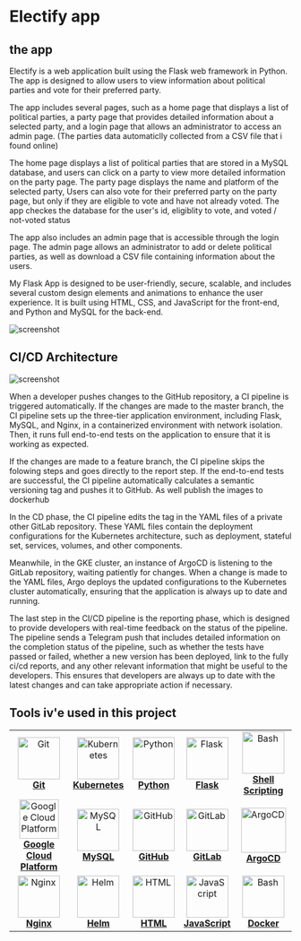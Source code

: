 
# Electify app

## the app
Electify is a web application built using the Flask web framework in Python. The app is designed to allow users to view information about political parties and vote for their preferred party.

The app includes several pages, such as a home page that displays a list of political parties, a party page that provides detailed information about a selected party, and a login page that allows an administrator to access an admin page.
(The parties data automaticlly collected from a CSV file that i found online)

The home page displays a list of political parties that are stored in a MySQL database, and users can click on a party to view more detailed information on the party page. The party page displays the name and platform of the selected party,
Users can also vote for their preferred party on the party page, but only if they are eligible to vote and have not already voted.
The app checkes the database for the user's id, eligiblity to vote, and voted / not-voted status

The app also includes an admin page that is accessible through the login page. The admin page allows an administrator to add or delete political parties, as well as download a CSV file containing information about the users.

My Flask App is designed to be user-friendly, secure, scalable, and includes several custom design elements and animations to enhance the user experience. It is built using HTML, CSS, and JavaScript for the front-end, and Python and MySQL for the back-end.

![screenshot](https://i.imgur.com/IjFQtf9.jpg)

## CI/CD Architecture


![screenshot](https://i.imgur.com/BeWDEYb.jpg)

When a developer pushes changes to the GitHub repository, a CI pipeline is triggered automatically.
If the changes are made to the master branch, the CI pipeline sets up the three-tier application environment,
including Flask, MySQL, and Nginx, in a containerized environment with network isolation.
Then, it runs full end-to-end tests on the application to ensure that it is working as expected.

If the changes are made to a feature branch, the CI pipeline skips the folowing steps and goes directly to the report step.
If the end-to-end tests are successful, the CI pipeline automatically calculates a semantic versioning tag and pushes it to GitHub.
As well publish the images to dockerhub

In the CD phase, the CI pipeline edits the tag in the YAML files of a private other GitLab repository.
These YAML files contain the deployment configurations for the Kubernetes architecture, such as deployment, stateful set, services, volumes, and other components.

Meanwhile, in the GKE cluster, an instance of ArgoCD is listening to the GitLab repository, waiting patiently for changes. 
When a change is made to the YAML files, Argo deploys the updated configurations to the Kubernetes cluster automatically, ensuring that the application is always up to date and running.

The last step in the CI/CD pipeline is the reporting phase,
which is designed to provide developers with real-time feedback on the status of the pipeline. 
The pipeline sends a Telegram push that includes detailed information on the completion status of the pipeline, 
such as whether the tests have passed or failed, whether a new version has been deployed, link to the fully ci/cd reports,
and any other relevant information that might be useful to the developers. 
This ensures that developers are always up to date with the latest changes and can take appropriate action if necessary.



## Tools iv'e used in this project

<table>
  <tr>
    <td align="center"><a href="https://git-scm.com/"><img src="https://cdn3.iconfinder.com/data/icons/social-media-2169/24/social_media_social_media_logo_git-512.png" width="75px;" height="75px;" alt="Git" /><br /><b>Git</b></a></td>
    <td align="center"><a href="https://kubernetes.io/"><img src="https://cdn2.iconfinder.com/data/icons/mixd/512/16_kubernetes-512.png" width="75px;" height="75px;" alt="Kubernetes"/><br /><b>Kubernetes</b></a></td>
    <td align="center"><a href="https://www.python.org/"><img src="https://cdn3.iconfinder.com/data/icons/logos-and-brands-adobe/512/267_Python-512.png" width="75px;" height="75px;" alt="Python"/><br /><b>Python</b></a></td>
    <td align="center"><a href="https://flask.palletsprojects.com/"><img src="https://e7.pngegg.com/pngimages/509/951/png-clipart-flask-by-example-web-framework-python-bottle-bottle-text-logo-thumbnail.png" width="75px;" height="75px;" alt="Flask"/><br /><b>Flask</b></a></td>
    <td align="center"><a href="https://www.gnu.org/software/bash/"><img src="https://cdn3.iconfinder.com/data/icons/logos-brands-3/24/logo_brand_brands_logos_linux-128.png" width="75px;" height="75px;" alt="Bash"/><br /><b>Shell Scripting</b></a></td>
  </tr>
  <tr>
    <td align="center"><a href="https://cloud.google.com/"><img src="https://static-00.iconduck.com/assets.00/google-cloud-platform-icon-512x455-f8ws1zg7.png" width="70px;" height="70px;" alt="Google Cloud Platform"/><br /><b>Google Cloud Platform</b></a></td>
    <td align="center"><a href="https://www.mysql.com/"><img src="https://cdn4.iconfinder.com/data/icons/logos-3/181/MySQL-512.png" width="75px;" height="75px;" alt="MySQL"/><br /><b>MySQL</b></a></td>
    <td align="center"><a href="https://github.com/"><img src="https://cdn4.iconfinder.com/data/icons/ionicons/512/icon-social-github-512.png" width="75px;" height="75px;" alt="GitHub"/><br /><b>GitHub</b></a></td>
    <td align="center"><a href="https://about.gitlab.com/"><img src="https://cdn4.iconfinder.com/data/icons/logos-and-brands/512/144_Gitlab_logo_logos-512.png" width="75px;" height="75px;" alt="GitLab"/><br /><b>GitLab</b></a></td>
    <td align="center"><a href="https://argoproj.github.io/argo-cd/"><img src="https://cncf-branding.netlify.app/img/projects/argo/icon/color/argo-icon-color.png" width="80px;" height="80px;" alt="ArgoCD"/><br /><b>ArgoCD</b></a></td>
  </tr>
  <tr>
    <td align="center"><a href="https://nginx.org/"><img src="https://cdn4.iconfinder.com/data/icons/logos-brands-5/24/nginx-512.png" width="75px;" height="75px;" alt="Nginx"/><br /><b>Nginx</b></a></td>
    <td align="center"><a href="https://helm.sh/"><img src="https://helm.sh/img/helm.svg" width="75px;" height="75px;" alt="Helm"/><br /><b>Helm</b></a></td>
    <td align="center"><a href="https://developer.mozilla.org/en-US/docs/Web/HTML"><img src="https://cdn1.iconfinder.com/data/icons/logotypes/32/badge-html-5-512.png" width="75px;" height="75px;" alt="HTML"/><br /><b>HTML</b></a></td>
    <td align="center"><a href="https://developer.mozilla.org/en-US/docs/Web/JavaScript"><img src="https://cdn1.iconfinder.com/data/icons/ionicons-fill-vol-2/512/logo-javascript-512.png" width="75px;" height="75px;" alt="JavaScript"/><br /><b>JavaScript</b></a></td>
    <td align="center"><a href="https://www.gnu.org/software/bash/"><img src="https://cdn.iconscout.com/icon/free/png-256/docker-12-1175229.png" width="75px;" height="75px;" alt="Bash"/><br /><b>Docker</b></a></td>

  </tr>

</table>